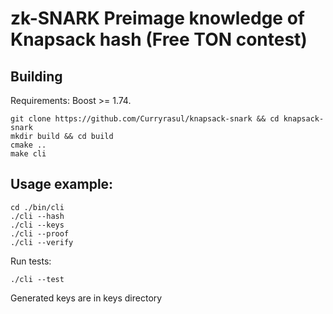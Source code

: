 # zk-SNARK Preimage knowledge of Knapsack hash (Free TON contest)

## Building

Requirements: Boost >= 1.74.

```shell
git clone https://github.com/Curryrasul/knapsack-snark && cd knapsack-snark
mkdir build && cd build
cmake ..
make cli
```

## Usage example:

```shell
cd ./bin/cli
./cli --hash
./cli --keys
./cli --proof
./cli --verify
```

Run tests:
```shell
./cli --test
```

Generated keys are in keys directory